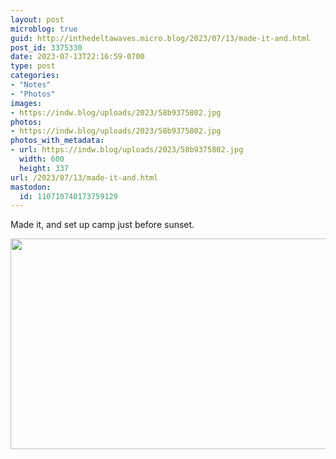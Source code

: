 ```yaml
---
layout: post
microblog: true
guid: http://inthedeltawaves.micro.blog/2023/07/13/made-it-and.html
post_id: 3375330
date: 2023-07-13T22:16:59-0700
type: post
categories:
- "Notes"
- "Photos"
images:
- https://indw.blog/uploads/2023/58b9375802.jpg
photos:
- https://indw.blog/uploads/2023/58b9375802.jpg
photos_with_metadata:
- url: https://indw.blog/uploads/2023/58b9375802.jpg
  width: 600
  height: 337
url: /2023/07/13/made-it-and.html
mastodon:
  id: 110710740173759129
---
```

Made it, and set up camp just before sunset. 

<img src="uploads/2023/58b9375802.jpg" width="600" height="337" alt="">
